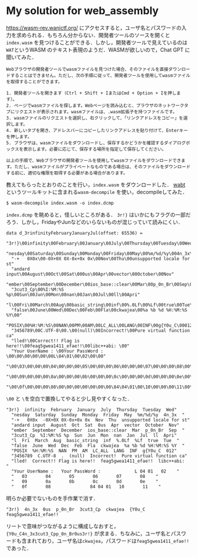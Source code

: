 # My solution for web_assembly
https://wasm-rev.wanictf.org/ にアクセスすると，ユーザ名とパスワードの入力を求められる．もちろん分からない．開発者ツールのソースを開くと `index.wasm` を見つけることができる．しかし，開発者ツールで見えているのは `WAT`というWASM のテキスト表現のようだ．WASMが欲しいので，Chat GPT に聞いてみた．

```
Webブラウザの開発者ツールでwasmファイルを見つけた場合、そのファイルを直接ダウンロードすることはできません。ただし、次の手順に従って、開発者ツールを使用してwasmファイルを取得することができます。

1. 開発者ツールを開きます（Ctrl + Shift + IまたはCmd + Option + Iを押します）。
2. ページでwasmファイルを探します。Webページを読み込むと、ブラウザのネットワークタブにリクエストが表示されます。wasmファイルは、.wasm拡張子を持つファイルです。
3. wasmファイルのリクエストを選択し、右クリックして、「リンクアドレスをコピー」を選択します。
4. 新しいタブを開き、アドレスバーにコピーしたリンクアドレスを貼り付けて、Enterキーを押します。
5. ブラウザは、wasmファイルをダウンロードし、保存するかどうかを確認するダイアログボックスを表示します。必要に応じて、保存する場所を指定して保存してください。

以上の手順で、Webブラウザの開発者ツールを使用してwasmファイルをダウンロードできます。ただし、wasmファイルがプライベートなものである場合は、そのファイルをダウンロードする前に、適切な権限を取得する必要がある場合があります。
```

教えてもらったとおりのことを行い，`index.wasm` をダウンロードした．
[wabt](https://github.com/WebAssembly/wabt) というツールキットに含まれる`wasm-decompile` を使い，decompileしてみた．
```
$ wasm-decompile index.wasm -o index.dcmp 
```

`index.dcmp` を眺めると，怪しいところがある．
`3r!}` はいかにもフラグの一部だろう．しかし，FridayやJunなどのいらないものが混じっていて読みにくい．
```
data d_3rinfinityFebruaryJanuaryJul(offset: 65536) =
  "3r!}\00infinity\00February\00January\00July\00Thursday\00Tuesday\00Wed"
  "nesday\00Saturday\00Sunday\00Monday\00Friday\00May\00%m/%d/%y\004n_3x\00"
  "-+   0X0x\00-0X+0X 0X-0x+0x 0x\00Nov\00Thu\00unsupported locale for st"
  "andard input\00August\00Oct\00Sat\000us\00Apr\00vector\00October\00Nov"
  "ember\00September\00December\00ios_base::clear\00Mar\00p_0n_Br\00Sep\00"
  "3cut3_Cp\00%I:%M:%S %p\00Sun\00Jun\00Mon\00nan\00Jan\00Jul\00ll\00Apri"
  "l\00Fri\00March\00Aug\00basic_string\00inf\00%.0Lf\00%Lf\00true\00Tue\00"
  "false\00June\00Wed\00Dec\00Feb\00Fla\00ckwajea\00%a %b %d %H:%M:%S %Y\00"
  "POSIX\00%H:%M:%S\00NAN\00PM\00AM\00LC_ALL\00LANG\00INF\00g{Y0u_C\00012"
  "3456789\00C.UTF-8\00.\00(null)\00Incorrect!\00Pure virtual function ca"
  "lled!\00Correct!! Flag is here!!\00feag5gwea1411_efae!!\00libc++abi: \00"
  "Your UserName : \00Your PassWord : \00\00\00\00\00\00L\04\01\00\02\00\00"
  "\00\03\00\00\00\04\00\00\00\05\00\00\00\06\00\00\00\07\00\00\00\08\00\00"
  "\00\09\00\00\00\0a\00\00\00\0b\00\00\00\0c\00\00\00\0d\00\00\00\0e\00\00"
  "\00\0f\00\00\00\08\00\00\00\00\00\00\00\84\04\01\00\10\00\00\00\11\00\00"
```

`\00` と `\`を空白で置換してやると少し見やすくなった．
```
"3r!}  infinity  February  January  July  Thursday  Tuesday  Wed"
  "nesday  Saturday  Sunday  Monday  Friday  May  %m/%d/%y  4n_3x  "
  "-+   0X0x  -0X+0X 0X-0x+0x 0x  Nov  Thu  unsupported locale for st"
  "andard input  August  Oct  Sat  0us  Apr  vector  October  Nov"
  "ember  September  December  ios_base::clear  Mar  p_0n_Br  Sep  "
  "3cut3_Cp  %I:%M:%S %p  Sun  Jun  Mon  nan  Jan  Jul  ll  Apri"
  "l  Fri  March  Aug  basic_string  inf  %.0Lf  %Lf  true  Tue  "
  "false  June  Wed  Dec  Feb  Fla  ckwajea  %a %b %d %H:%M:%S %Y  "
  "POSIX  %H:%M:%S  NAN  PM  AM  LC_ALL  LANG  INF  g{Y0u_C  012"
  "3456789  C.UTF-8  .  (null)  Incorrect!  Pure virtual function ca"
  "lled!  Correct!! Flag is here!!  feag5gwea1411_efae!!  libc++abi:   "
  "Your UserName :   Your PassWord :             L 04 01   02    "
  "   03       04       05       06       07       08    "
  "   09       0a       0b       0c       0d       0e    "
  "   0f       08               84 04 01   10       11    "
```

明らか必要でないものを手作業で消す．
```
"3r!}  4n_3x  0us  p_0n_Br  3cut3_Cp  ckwajea  {Y0u_C  feag5gwea1411_efae!!
```
リートで意味がつながるように構成しなおすと，
`{Y0u_C4n_3x3cut3_Cpp_0n_Br0us3r!}` が求まる．ちなみに，ユーザ名とパスワードも含まれており，ユーザ名は`ckwajea`，パスワードは`feag5gwea1411_efae!!` であった．